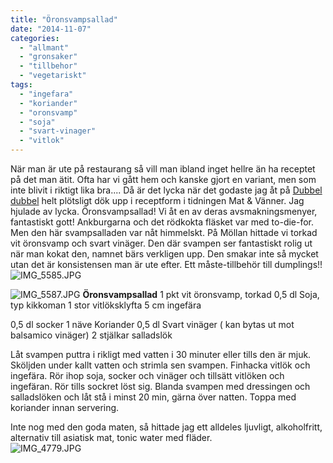 ```yaml
---
title: "Öronsvampsallad"
date: "2014-11-07"
categories: 
  - "allmant"
  - "gronsaker"
  - "tillbehor"
  - "vegetariskt"
tags: 
  - "ingefara"
  - "koriander"
  - "oronsvamp"
  - "soja"
  - "svart-vinager"
  - "vitlok"
---
```


När man är ute på restaurang så vill man ibland inget hellre än ha receptet på det man ätit. Ofta har vi gått hem och kanske gjort en variant, men som inte blivit i riktigt lika bra.... Då är det lycka när det godaste jag åt på [Dubbel dubbel](http://www.dubbeldubbel.se/restaurang/simrishamnsgatan/) helt plötsligt dök upp i receptform i tidningen Mat & Vänner. Jag hjulade av lycka. Öronsvampsallad! Vi åt en av deras avsmakningsmenyer, fantastiskt gott! Ankburgarna och det rödkokta fläsket var med to-die-for. Men den här svampsalladen var nåt himmelskt. På Möllan hittade vi torkad vit öronsvamp och svart vinäger. Den där svampen ser fantastiskt rolig ut när man kokat den, namnet bärs verkligen upp. Den smakar inte så mycket utan det är konsistensen man är ute efter. Ett måste-tillbehör till dumplings!!  
![IMG_5585.JPG](/static/img/IMG_5585.jpg)
  
![IMG_5587.JPG](/static/img/IMG_5587.jpg)
**Öronsvampsallad** 1 pkt vit öronsvamp, torkad 0,5 dl Soja, typ kikkoman 1 stor vitlöksklyfta 5 cm ingefära

0,5 dl socker 1 näve Koriander 0,5 dl Svart vinäger ( kan bytas ut mot balsamico vinäger) 2 stjälkar salladslök

Låt svampen puttra i rikligt med vatten i 30 minuter eller tills den är mjuk. Sköljden under kallt vatten och strimla sen svampen. Finhacka vitlök och ingefära. Rör ihop soja, socker och vinäger och tillsätt vitlöken och ingefäran. Rör tills sockret löst sig. Blanda svampen med dressingen och salladslöken och låt stå i minst 20 min, gärna över natten. Toppa med koriander innan servering.

Inte nog med den goda maten, så hittade jag ett alldeles ljuvligt, alkoholfritt, alternativ till asiatisk mat, tonic water med fläder.  
![IMG_4779.JPG](/static/img/IMG_4779.jpg)
